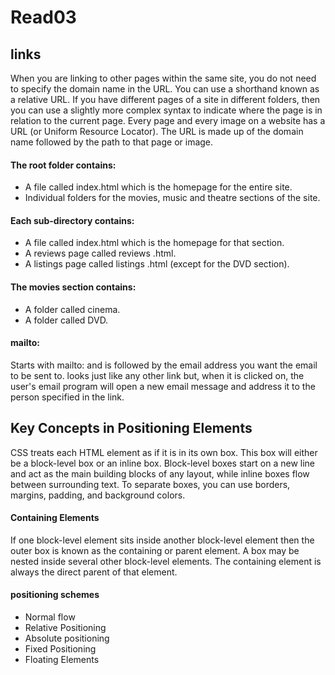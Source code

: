 # Read03
## links
When you are linking to other pages within the same site, you do not need to specify the domain name in the URL. You can use a shorthand known as a relative URL.
If you have different pages of a site in different folders, then you can use a slightly more complex syntax to indicate where the page is in relation to the current page.
Every page and every image on a website has a URL (or Uniform Resource Locator). The URL is made up of the domain name followed by the path to that page or image.
#### The root folder contains:
- A file called index.html which
is the homepage for the entire site.
- Individual folders for the movies, music and theatre sections of the site.
#### Each sub-directory contains:
- A file called index.html which is the homepage for that section.
- A reviews page called reviews .html.
- A listings page called listings .html (except for the DVD section).
#### The movies section contains:
- A folder called cinema.
- A folder called DVD.

#### mailto:
Starts with mailto: and is followed by the email address you want the email to be sent to.
looks just like any other link but, when it is clicked on, the user's email program will open a new email message and address it to the person specified in the link.

## Key Concepts in Positioning Elements
CSS treats each HTML element as if it is in its own box. This box will either be a block-level box or an inline box.
Block-level boxes start on a new line and act as the main building blocks of any layout, while inline boxes flow between surrounding text.
To separate boxes, you can use borders, margins, padding, and background colors. 
#### Containing Elements
If one block-level element sits inside another block-level element then the outer box is known as the containing or parent element.
A box may be nested inside several other block-level elements. The containing element is always the direct parent of that element.
#### positioning schemes
- Normal flow
- Relative Positioning
- Absolute positioning
- Fixed Positioning 
- Floating Elements